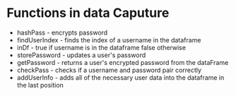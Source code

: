 # Functions in data Caputure

* hashPass - encrypts password
* findUserIndex - finds the index of a username in the dataframe
* inDf - true if username is in the dataframe false otherwise
* storePassword - updates a user's password
* getPassword - returns a user's encrypted password from the dataFrame
* checkPass - checks if a username and password pair correctly
* addUserInfo - adds all of the necessary user data into the dataframe in the last position
